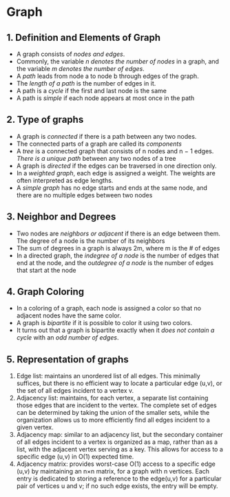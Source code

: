 # Graph

## 1. Definition and Elements of Graph

* A graph consists of *nodes and edges*.
* Commonly, the variable *n denotes the number of nodes* in a graph, 
and the variable *m denotes the number of edges*.
* A *path* leads from node a to node b through edges of the graph. 
* The *length of a path* is the number of edges in it.
* A path is a *cycle* if the first and last node is the same
* A path is *simple* if each node appears at most once in the path

## 2. Type of graphs
* A graph is *connected* if there is a path between any two nodes.
* The connected parts of a graph are called its *components* 
* A *tree* is a connected graph that consists of n nodes and n − 1 edges. *There is a unique path* between any two nodes of a tree
* A graph is *directed* if the edges can be traversed in one direction only.
* In a *weighted graph*, each edge is assigned a weight. The weights are often interpreted as edge lengths.
* A *simple graph* has no edge starts and ends at the same node, and there are no multiple edges between two nodes

## 3. Neighbor and Degrees
* Two nodes are *neighbors or adjacent* if there is an edge between them. The degree of a node is the number of its neighbors
* The sum of degrees in a graph is always 2m, where m is the # of edges
* In a directed graph, the *indegree of a node* is the number of edges that end at the node, and the *outdegree of a node* is the number of edges that start at the node

## 4. Graph Coloring
* In a coloring of a graph, each node is assigned a color so that no adjacent nodes have the same color.
* A graph is *bipartite* if it is possible to color it using two colors. 
* It turns out that a graph is bipartite exactly when it *does not contain a cycle* with an *odd number of edges*.

## 5. Representation of graphs

1. Edge list: maintains an unordered list of all edges. This minimally
suffices, but there is no efficient way to locate a particular edge (u,v), or the
set of all edges incident to a vertex v.
2. Adjacency list: maintains, for each vertex, a separate list containing
those edges that are incident to the vertex. The complete set of edges can
be determined by taking the union of the smaller sets, while the organization
allows us to more efficiently find all edges incident to a given vertex.
3. Adjacency map: similar to an adjacency list, but the secondary
container of all edges incident to a vertex is organized as a map, rather than
as a list, with the adjacent vertex serving as a key. This allows for access to
a specific edge (u,v) in O(1) expected time.
4. Adjacency matrix: provides worst-case O(1) access to a specific edge
(u,v) by maintaining an n×n matrix, for a graph with n vertices. Each
entry is dedicated to storing a reference to the edge(u,v) for a particular pair
of vertices u and v; if no such edge exists, the entry will be empty.